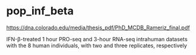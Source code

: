 # pop_inf_beta

https://dna.colorado.edu/media/thesis_pdf/PhD_MCDB_Rameriz_final.pdf

IFN-β-treated 1 hour PRO-seq and 3-hour RNA-seq intrahuman datasets with the 8 human individuals, with two and three replicates, respectively
